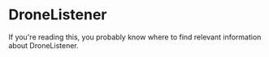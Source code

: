 # DroneListener

If you're reading this, you probably know where to find relevant information about DroneListener.
